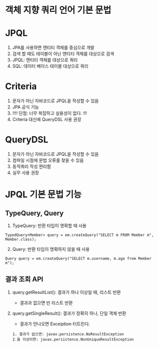# 객체 지향 쿼리 언어 기본 문법


# JPQL
1. JPA를 사용하면 엔티티 객체를 중심으로 개발
2. 검색 할 때도  테이블이 아닌 엔티티 객체를 대상으로 검색
3. JPQL: 엔티티 객체를 대상으로 쿼리
4. SQL: 데이터 베이스 테이블 대상으로 쿼리 

# Criteria
1. 문자가 아닌 자바코드로 JPQL을 작성할 수 있음
2. JPA 공식 기능
3. !!!! 단점: 너무 복잡하고 실용성이 없다. !!!
4. Criteria 대신에 QueryDSL 사용 권장

# QueryDSL
1. 문자가 아닌 자바코드로 JPQL을 작성할 수 있음
2. 컴파일 시점에 문법 오류를 찾을 수 있음
3. 동적쿼리 작성 편리함
4. 실무 사용 권장


# JPQL 기본 문법 기능

## TypeQuery, Query

1. TypeQuery: 반환 타입이 명확할 때 사용
```
TypedQuery<Member> query = em.createQuery("SELECT m FROM Member m", Member.class);

```
2. Query: 반환 타입이 명확하지 않을 때 사용
```
Query query = em.createQuery("SELECT m.username, m.age from Member m");
```

## 결과 조회 API
1. query.getResultList(): 결과가 하나 이상일 때, 리스트 반환
   - 결과과 없으면 빈 리스트 반환

2. query.getSingleResult(): 결과가 정확히 하나, 단일 객체 반환
   - 결과가 안나오면 Exceiption 터트린다.
   ```
   1. 결과가 없으면: javax.persistence.NoResultException
   2.둘 이상이면: javax.persistence.NonUniqueResultException
   ```